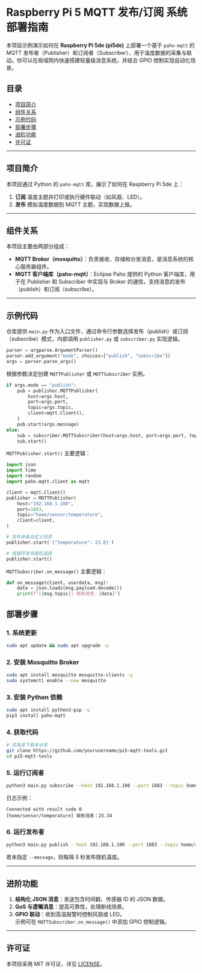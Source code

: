# Raspberry Pi 5 MQTT 发布/订阅 系统部署指南

本项目示例演示如何在 **Raspberry Pi 5de (pi5de)** 上部署一个基于 `paho-mqtt` 的 MQTT 发布者（Publisher）和订阅者（Subscriber），用于温度数据的采集与联动。你可以在局域网内快速搭建轻量级消息系统，并结合 GPIO 控制实现自动化场景。

## 目录

- [项目简介](#项目简介)
- [组件关系](#组件关系)
- [示例代码](#示例代码)
- [部署步骤](#部署步骤)
- [进阶功能](#进阶功能)
- [许可证](#许可证)

---

## 项目简介

本项目通过 Python 的 `paho-mqtt` 库，展示了如何在 Raspberry Pi 5de 上：

1. **订阅** 温度主题并打印或执行硬件联动（如风扇、LED）。
2. **发布** 模拟温度数据到 MQTT 主题，实现数据上报。

---

## 组件关系

本项目主要由两部分组成：

- **MQTT Broker（mosquitto）**：负责接收、存储和分发消息，是消息系统的核心服务器组件。
- **MQTT 客户端库（paho-mqtt）**：Eclipse Paho 提供的 Python 客户端库，用于在 Publisher 和 Subscriber 中实现与 Broker 的通信，支持消息的发布（publish）和订阅（subscribe）。

---
## 示例代码

仓库提供 `main.py` 作为入口文件，通过命令行参数选择发布（publish）或订阅（subscribe）模式，内部调用 `publisher.py` 或 `subscriber.py` 实现逻辑。

```python
parser = argparse.ArgumentParser()
parser.add_argument("mode", choices=["publish", "subscribe"])
args = parser.parse_args()
```

根据参数决定创建 `MQTTPublisher` 或 `MQTTSubscriber` 实例。

```python
if args.mode == "publish":
    pub = publisher.MQTTPublisher(
        host=args.host,
        port=args.port,
        topic=args.topic,
        client=mqtt.Client(),
    )
    pub.start(args.message)
else:
    sub = subscriber.MQTTSubscriber(host=args.host, port=args.port, topic=args.topic)
    sub.start()
```

`MQTTPublisher.start()` 主要逻辑：

```python
import json
import time
import random
import paho.mqtt.client as mqtt

client = mqtt.Client()
publisher = MQTTPublisher(
    host="192.168.1.100",
    port=1883,
    topic="home/sensor/temperature",
    client=client,
)

# 发布单条自定义消息
publisher.start('{"temperature": 23.0}')

# 或循环发布随机温度
publisher.start()
```

`MQTTSubscriber.on_message()` 主要逻辑：

```python
def on_message(client, userdata, msg):
    data = json.loads(msg.payload.decode())
    print(f"[{msg.topic}] 收到消息：{data}")
```

## 部署步骤

### 1. 系统更新

```bash
sudo apt update && sudo apt upgrade -y
```

### 2. 安装 Mosquitto Broker

```bash
sudo apt install mosquitto mosquitto-clients -y
sudo systemctl enable --now mosquitto
```

### 3. 安装 Python 依赖

```bash
sudo apt install python3-pip -y
pip3 install paho-mqtt
```

### 4. 获取代码

```bash
# 克隆或下载本仓库
git clone https://github.com/yourusername/pi5-mqtt-tools.git
cd pi5-mqtt-tools
```

### 5. 运行订阅者

```bash
python3 main.py subscribe --host 192.168.1.100 --port 1883 --topic home/sensor/temperature
```

日志示例：

```
Connected with result code 0
[home/sensor/temperature] 收到消息：25.34
```

### 6. 运行发布者

```bash
python3 main.py publish --host 192.168.1.100 --port 1883 --topic home/sensor/temperature --message '{"temperature": 27.5}'
```
若未指定 `--message`，则每隔 5 秒发布随机温度。

---

## 进阶功能

1. **结构化 JSON 消息**：发送包含时间戳、传感器 ID 的 JSON 数据。
2. **QoS 与遗嘱消息**：提高可靠性，处理断线场景。
3. **GPIO 联动**：收到高温报警时控制风扇或 LED。\
   示例可在 `MQTTSubscriber.on_message()` 中添加 GPIO 控制逻辑。

---


## 许可证

本项目采用 MIT 许可证，详见 [LICENSE](LICENSE)。

